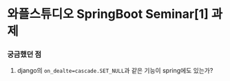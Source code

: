 # 와플스튜디오 SpringBoot Seminar[1] 과제

### 궁금했던 점
1. django의 ```on_dealte=cascade.SET_NULL```과 같은 기능이 spring에도 있는가?